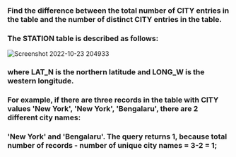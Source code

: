 ### Find the difference between the total number of CITY entries in the table and the number of distinct CITY entries in the table.
### The STATION table is described as follows:

![Screenshot 2022-10-23 204933](https://user-images.githubusercontent.com/82725681/198864165-6b156c96-f980-4012-886b-e56c1d9cfbb8.png)

### where LAT_N is the northern latitude and LONG_W is the western longitude.
### For example, if there are three records in the table with CITY values 'New York', 'New York', 'Bengalaru', there are 2 different city names: 
### 'New York' and 'Bengalaru'. The query returns 1, because total number of records - number of unique city names = 3-2 = 1;
